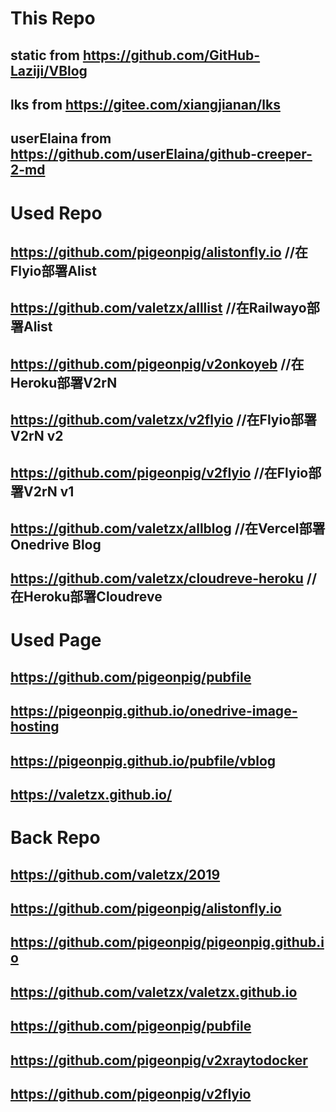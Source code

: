 # This Repo
## static from https://github.com/GitHub-Laziji/VBlog
## lks from https://gitee.com/xiangjianan/lks
## userElaina from https://github.com/userElaina/github-creeper-2-md 
# Used Repo
## https://github.com/pigeonpig/alistonfly.io //在Flyio部署Alist
## https://github.com/valetzx/alllist //在Railwayo部署Alist
## https://github.com/pigeonpig/v2onkoyeb //在Heroku部署V2rN
## https://github.com/valetzx/v2flyio //在Flyio部署V2rN v2
## https://github.com/pigeonpig/v2flyio //在Flyio部署V2rN v1
## https://github.com/valetzx/allblog //在Vercel部署Onedrive Blog
## https://github.com/valetzx/cloudreve-heroku //在Heroku部署Cloudreve

# Used Page
## https://github.com/pigeonpig/pubfile 
## https://pigeonpig.github.io/onedrive-image-hosting
## https://pigeonpig.github.io/pubfile/vblog
## https://valetzx.github.io/

# Back Repo
## https://github.com/valetzx/2019
## https://github.com/pigeonpig/alistonfly.io
## https://github.com/pigeonpig/pigeonpig.github.io
## https://github.com/valetzx/valetzx.github.io
## https://github.com/pigeonpig/pubfile
## https://github.com/pigeonpig/v2xraytodocker
## https://github.com/pigeonpig/v2flyio
